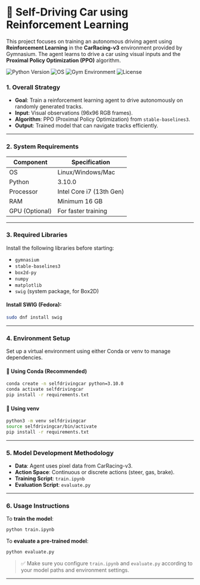 
# 🚗 Self-Driving Car using Reinforcement Learning

This project focuses on training an autonomous driving agent using **Reinforcement Learning** in the **CarRacing-v3** environment provided by Gymnasium. The agent learns to drive a car using visual inputs and the **Proximal Policy Optimization (PPO)** algorithm.

![Python Version](https://img.shields.io/badge/python-3.7.12-blue.svg)
![OS](https://img.shields.io/badge/OS-Fedora%20Linux-FF6C37?logo=fedora)
![Gym Environment](https://img.shields.io/badge/Gym-CarRacing--v3-green.svg)
![License](https://img.shields.io/badge/license-MIT-lightgrey.svg)



### 1.  Overall Strategy

- **Goal**: Train a reinforcement learning agent to drive autonomously on randomly generated tracks.
- **Input**: Visual observations (96x96 RGB frames).
- **Algorithm**: PPO (Proximal Policy Optimization) from `stable-baselines3`.
- **Output**: Trained model that can navigate tracks efficiently.

---

### 2.  System Requirements

| Component      | Specification                 |
|----------------|-------------------------------|
| OS             | Linux/Windows/Mac             |
| Python         | 3.10.0                        |
| Processor      | Intel Core i7 (13th Gen)      |
| RAM            | Minimum 16 GB                 |
| GPU (Optional) | For faster training           |

---

### 3.  Required Libraries

Install the following libraries before starting:

- `gymnasium`
- `stable-baselines3`
- `box2d-py`
- `numpy`
- `matplotlib`
- `swig` (system package, for Box2D)

####  Install SWIG (Fedora):
```bash
sudo dnf install swig
```

---

### 4.  Environment Setup

Set up a virtual environment using either Conda or venv to manage dependencies.

#### 📌 Using Conda (Recommended)
```bash
conda create -n selfdrivingcar python=3.10.0
conda activate selfdrivingcar
pip install -r requirements.txt
```

#### 📌 Using venv
```bash
python3 -m venv selfdrivingcar
source selfdrivingcar/bin/activate
pip install -r requirements.txt
```

---

### 5.  Model Development Methodology

- **Data**: Agent uses pixel data from CarRacing-v3.
- **Action Space**: Continuous or discrete actions (steer, gas, brake).
- **Training Script**: `train.ipynb`
- **Evaluation Script**: `evaluate.py`

---

### 6.  Usage Instructions

To **train the model**:
```bash
python train.ipynb
```

To **evaluate a pre-trained model**:
```bash
python evaluate.py
```

> ✅ Make sure you configure `train.ipynb` and `evaluate.py` according to your model paths and environment settings.

---
